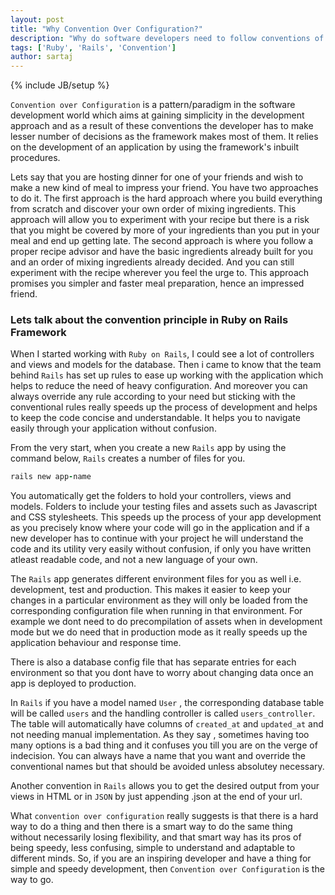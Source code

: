 ```yaml
---
layout: post
title: "Why Convention Over Configuration?"
description: "Why do software developers need to follow conventions of a framework"
tags: ['Ruby', 'Rails', 'Convention']
author: sartaj
---
```

{% include JB/setup %}

`Convention over Configuration` is a pattern/paradigm in the software development world which aims at gaining simplicity in the development approach and as a result of these conventions the developer has to make lesser number of decisions as the framework makes most of them.
It relies on the development of an application by using the framework's inbuilt procedures.

Lets say that you are hosting dinner for one of your friends and wish to make a new kind of meal to impress your friend. You have two approaches to do it.
The first approach is the hard approach where you build everything from scratch and discover your own order of mixing ingredients. This approach will allow you to experiment with your recipe but there is a risk that you might be covered by more of your ingredients than you put in your meal and end up getting late.
The second approach is where you follow a proper recipe advisor and have the basic ingredients already built for you and an order of mixing ingredients already decided. And you can still experiment with the recipe wherever you feel the urge to. This approach promises you simpler and faster meal preparation, hence an impressed friend.


### Lets talk about the convention principle in Ruby on Rails Framework
When I started working with `Ruby on Rails`, I could see a lot of controllers and views and models for the database. Then i came to know that the team behind `Rails` has set up rules to ease up working with the application which helps to reduce the need of heavy configuration.
And moreover you can always override any rule according to your need but sticking with the conventional rules really speeds up the process of development and helps to keep the code concise and understandable. It helps you to navigate easily through your application without confusion.


From the very start, when you create a new `Rails` app by using the command below, `Rails` creates a number of files for you.

~~~ Ruby
rails new app-name
~~~

You automatically get the folders to hold your controllers, views and models.
Folders to include your testing files and assets such as Javascript and CSS stylesheets.
This speeds up the process of your app development as you precisely know where your code will go in the application and if a new developer
has to continue with your project he will understand the code and its utility very easily without confusion, if only you have written atleast readable code, and not a new language of your own.



The `Rails` app generates different environment files for you as well i.e. development, test and production.
This makes it easier to keep your changes in a particular environment as they will only be loaded from the corresponding configuration file when running in that environment.
For example we dont need to do precompilation of assets when in development mode but we do need that in production mode as it really speeds up the application behaviour and response time.

There is also a database config file that has separate entries for each environment so that you dont have to worry about changing data once an app is deployed to production.

In `Rails` if you have a model named `User` , the corresponding database table will be called `users` and the handling controller is called `users_controller`. The table will automatically have columns of `created_at` and `updated_at` and not needing manual implementation.
As they say , sometimes having too many options is a bad thing and it confuses you till you are on the verge of indecision. You can always have a name that you want and override the conventional names but that should be
avoided unless absolutey necessary.


Another convention in `Rails` allows you to get the desired output from your views in HTML  or in `JSON` by just appending .json at the end of your url.

What `convention over configuration` really suggests is that there is a hard way to do a thing and then there is a smart way to do the same thing without necessarily losing flexibility, and that smart way has its pros of being speedy, less confusing, simple to understand and adaptable to different minds.
So, if you are an inspiring developer and have a thing for simple and speedy development, then `Convention over Configuration` is the way to go.




